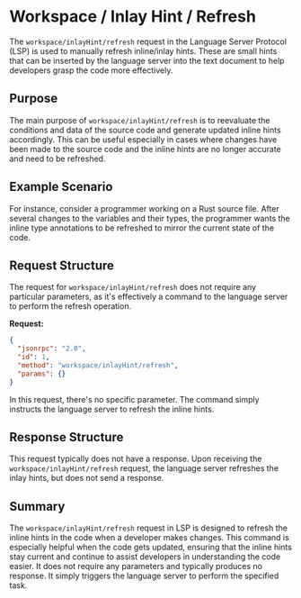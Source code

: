 # Workspace / Inlay Hint / Refresh

The `workspace/inlayHint/refresh` request in the Language Server Protocol (LSP) is used to manually refresh inline/inlay hints. These are small hints that can be inserted by the language server into the text document to help developers grasp the code more effectively.

## Purpose

The main purpose of `workspace/inlayHint/refresh` is to reevaluate the conditions and data of the source code and generate updated inline hints accordingly. This can be useful especially in cases where changes have been made to the source code and the inline hints are no longer accurate and need to be refreshed.

## Example Scenario

For instance, consider a programmer working on a Rust source file. After several changes to the variables and their types, the programmer wants the inline type annotations to be refreshed to mirror the current state of the code.

## Request Structure

The request for `workspace/inlayHint/refresh` does not require any particular parameters, as it's effectively a command to the language server to perform the refresh operation.

**Request:**

```json
{
  "jsonrpc": "2.0",
  "id": 1,
  "method": "workspace/inlayHint/refresh",
  "params": {}
}
```
In this request, there's no specific parameter. The command simply instructs the language server to refresh the inline hints.

## Response Structure

This request typically does not have a response. Upon receiving the `workspace/inlayHint/refresh` request, the language server refreshes the inlay hints, but does not send a response.



## Summary

The `workspace/inlayHint/refresh` request in LSP is designed to refresh the inline hints in the code when a developer makes changes. This command is especially helpful when the code gets updated, ensuring that the inline hints stay current and continue to assist developers in understanding the code easier. It does not require any parameters and typically produces no response. It simply triggers the language server to perform the specified task.